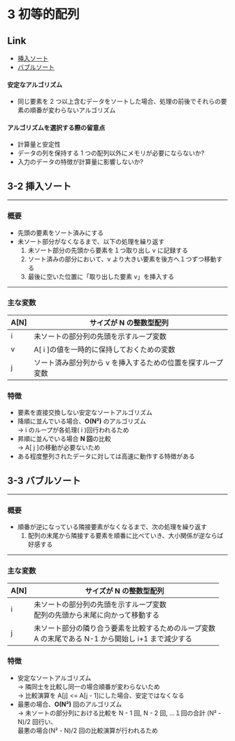 # 3 初等的配列

## Link

- [挿入ソート](#3-2-挿入ソート)
- [バブルソート](#3-3-バブルソート)

#### 安定なアルゴリズム

- 同じ要素を 2 つ以上含むデータをソートした場合、処理の前後でそれらの要素の順番が変わらないアルゴリズム

#### アルゴリズムを選択する際の留意点

- 計算量と安定性
- データの列を保持する 1 つの配列以外にメモリが必要にならないか?
- 入力のデータの特徴が計算量に影響しないか?

## 3-2 挿入ソート

---

### 概要

- 先頭の要素をソート済みにする
- 未ソート部分がなくなるまで、以下の処理を繰り返す
  1. 未ソート部分の先頭から要素を１つ取り出し v に記録する
  1. ソート済みの部分において、v より大きい要素を後方へ１つずつ移動する
  1. 最後に空いた位置に「取り出した要素 v」を挿入する

---

### 主な変数

| A[N] | サイズが N の整数型配列                                     |
| ---- | ----------------------------------------------------------- |
| i    | 未ソートの部分列の先頭を示すループ変数                      |
| v    | A[ i ]の値を一時的に保持しておくための変数                  |
| j    | ソート済み部分列から v を挿入するための位置を探すループ変数 |

### 特徴

- 要素を直接交換しない安定なソートアルゴリズム
- 降順に並んでいる場合、**O(N²)** のアルゴリズム
  <br>→ i のループが各処理( i )回行われるため
- 昇順に並んでいる場合 **N 回**の比較
  <br>→ A[ j ]の移動が必要ないため
- ある程度整列されたデータに対しては高速に動作する特徴がある

## 3-3 バブルソート

---

### 概要

- 順番が逆になっている隣接要素がなくなるまで、次の処理を繰り返す
  1. 配列の末尾から隣接する要素を順番に比べていき、大小関係が逆ならば好感する

---

### 主な変数

| A[N] | サイズが N の整数型配列                                                                                |
| ---- | ------------------------------------------------------------------------------------------------------ |
| i    | 未ソートの部分列の先頭を示すループ変数<br>配列の先頭から末尾に向かって移動する                         |
| j    | 未ソート部分の隣り合う要素を比較するためのループ変数<br>A の末尾である N-1 から開始し i+1 まで減少する |

### 特徴

- 安定なソートアルゴリズム
  <br> -> 隣同士を比較し同一の場合順番が変わらないため
  <br> -> 比較演算を A[j] <= A[j - 1]にした場合、安定ではなくなる
- 最悪の場合、**O(N²)** 回のアルゴリズム
  <br> -> 未ソートの部分列における比較を N - 1 回, N - 2 回, ...１回の合計 (N² - N)/2 回行い、
  <br>最悪の場合(N² - N)/2 回の比較演算が行われるため
